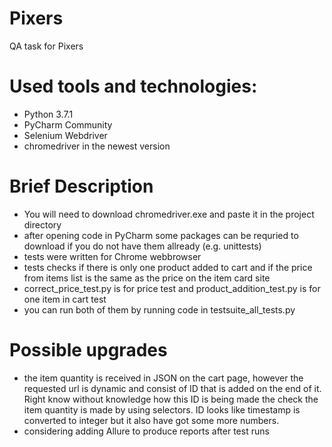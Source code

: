 # Pixers
QA task for Pixers
# Used tools and technologies:
- Python 3.7.1
- PyCharm Community
- Selenium Webdriver
- chromedriver in the newest version
# Brief Description
- You will need to download chromedriver.exe and paste it in the project directory 
- after opening code in PyCharm some packages can be requried to download if you do not have them allready (e.g. unittests)
- tests were written for Chrome webbrowser
- tests checks if there is only one product added to cart and if the price from items list is the same as the price on the item card site
- correct_price_test.py is for price test and product_addition_test.py is for one item in cart test
- you can run both of them by running code in testsuite_all_tests.py
# Possible upgrades
- the item quantity is received in JSON on the cart page, however the requested url is dynamic and consist of ID that is added on the end of it. Right know without knowledge how this ID is being made the check the item quantity is made by using selectors. ID looks like timestamp is converted to integer but it also have got some more numbers.
- considering adding Allure to produce reports after test runs 
